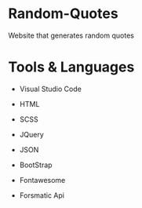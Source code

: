# Random-Quotes

Website that generates random quotes

# Tools & Languages

* Visual Studio Code

* HTML
* SCSS
* JQuery
* JSON
* BootStrap
* Fontawesome
* Forsmatic Api
